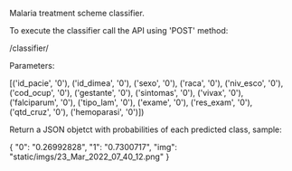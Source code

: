 Malaria treatment scheme classifier.

To execute the classifier call the API using 'POST' method:

/classifier/

Parameters:

[('id_pacie', '0'), ('id_dimea', '0'), ('sexo', '0'), ('raca', '0'), ('niv_esco', '0'), ('cod_ocup', '0'), ('gestante', '0'), ('sintomas', '0'), ('vivax', '0'), ('falciparum', '0'), ('tipo_lam', '0'), ('exame', '0'), ('res_exam', '0'), ('qtd_cruz', '0'), ('hemoparasi', '0')])
     
Return a JSON objetct with probabilities of each predicted class, sample:

{
 "0": "0.26992828",
 "1": "0.7300717",
 "img": "static/imgs/23_Mar_2022_07_40_12.png"
}
